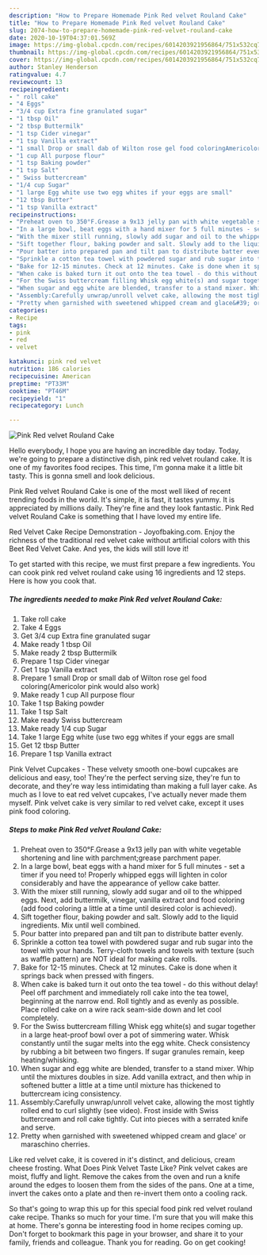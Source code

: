 ```yaml
---
description: "How to Prepare Homemade Pink Red velvet Rouland Cake"
title: "How to Prepare Homemade Pink Red velvet Rouland Cake"
slug: 2074-how-to-prepare-homemade-pink-red-velvet-rouland-cake
date: 2020-10-19T04:37:01.569Z
image: https://img-global.cpcdn.com/recipes/6014203921956864/751x532cq70/pink-red-velvet-rouland-cake-recipe-main-photo.jpg
thumbnail: https://img-global.cpcdn.com/recipes/6014203921956864/751x532cq70/pink-red-velvet-rouland-cake-recipe-main-photo.jpg
cover: https://img-global.cpcdn.com/recipes/6014203921956864/751x532cq70/pink-red-velvet-rouland-cake-recipe-main-photo.jpg
author: Stanley Henderson
ratingvalue: 4.7
reviewcount: 13
recipeingredient:
- " roll cake"
- "4 Eggs"
- "3/4 cup Extra fine granulated sugar"
- "1 tbsp Oil"
- "2 tbsp Buttermilk"
- "1 tsp Cider vinegar"
- "1 tsp Vanilla extract"
- "1 small Drop or small dab of Wilton rose gel food coloringAmericolor pink would also work"
- "1 cup All purpose flour"
- "1 tsp Baking powder"
- "1 tsp Salt"
- " Swiss buttercream"
- "1/4 cup Sugar"
- "1 large Egg white use two egg whites if your eggs are small"
- "12 tbsp Butter"
- "1 tsp Vanilla extract"
recipeinstructions:
- "Preheat oven to 350°F.Grease a 9x13 jelly pan with white vegetable shortening and line with parchment;grease parchment paper."
- "In a large bowl, beat eggs with a hand mixer for 5 full minutes - set a timer if you need to! Properly whipped eggs will lighten in color considerably and have the appearance of yellow cake batter."
- "With the mixer still running, slowly add sugar and oil to the whipped eggs. Next, add buttermilk, vinegar, vanilla extract and food coloring (add food coloring a little at a time until desired color is achieved)."
- "Sift together flour, baking powder and salt. Slowly add to the liquid ingredients. Mix until well combined."
- "Pour batter into prepared pan and tilt pan to distribute batter evenly."
- "Sprinkle a cotton tea towel with powdered sugar and rub sugar into the towel with your hands. Terry-cloth towels and towels with texture (such as waffle pattern) are NOT ideal for making cake rolls."
- "Bake for 12-15 minutes. Check at 12 minutes. Cake is done when it springs back when pressed with fingers."
- "When cake is baked turn it out onto the tea towel - do this without delay! Peel off parchment and immediately roll cake into the tea towel, beginning at the narrow end. Roll tightly and as evenly as possible. Place rolled cake on a wire rack seam-side down and let cool completely."
- "For the Swiss buttercream filling Whisk egg white(s) and sugar together in a large heat-proof bowl over a pot of simmering water. Whisk constantly until the sugar melts into the egg white. Check consistency by rubbing a bit between two fingers. If sugar granules remain, keep heating/whisking."
- "When sugar and egg white are blended, transfer to a stand mixer. Whip until the mixtures doubles in size. Add vanilla extract, and then whip in softened butter a little at a time until mixture has thickened to buttercream icing consistency."
- "Assembly:Carefully unwrap/unroll velvet cake, allowing the most tightly rolled end to curl slightly (see video). Frost inside with Swiss buttercream and roll cake tightly. Cut into pieces with a serrated knife and serve."
- "Pretty when garnished with sweetened whipped cream and glace&#39; or maraschino cherries."
categories:
- Recipe
tags:
- pink
- red
- velvet

katakunci: pink red velvet 
nutrition: 186 calories
recipecuisine: American
preptime: "PT33M"
cooktime: "PT46M"
recipeyield: "1"
recipecategory: Lunch

---
```



![Pink Red velvet Rouland Cake](https://img-global.cpcdn.com/recipes/6014203921956864/751x532cq70/pink-red-velvet-rouland-cake-recipe-main-photo.jpg)

Hello everybody, I hope you are having an incredible day today. Today, we're going to prepare a distinctive dish, pink red velvet rouland cake. It is one of my favorites food recipes. This time, I'm gonna make it a little bit tasty. This is gonna smell and look delicious.

Pink Red velvet Rouland Cake is one of the most well liked of recent trending foods in the world. It's simple, it is fast, it tastes yummy. It is appreciated by millions daily. They're fine and they look fantastic. Pink Red velvet Rouland Cake is something that I have loved my entire life.

Red Velvet Cake Recipe Demonstration - Joyofbaking.com. Enjoy the richness of the traditional red velvet cake without artificial colors with this Beet Red Velvet Cake. And yes, the kids will still love it!


To get started with this recipe, we must first prepare a few ingredients. You can cook pink red velvet rouland cake using 16 ingredients and 12 steps. Here is how you cook that.

<!--inarticleads1-->

##### The ingredients needed to make Pink Red velvet Rouland Cake:

1. Take  roll cake
1. Take 4 Eggs
1. Get 3/4 cup Extra fine granulated sugar
1. Make ready 1 tbsp Oil
1. Make ready 2 tbsp Buttermilk
1. Prepare 1 tsp Cider vinegar
1. Get 1 tsp Vanilla extract
1. Prepare 1 small Drop or small dab of Wilton rose gel food coloring(Americolor pink would also work)
1. Make ready 1 cup All purpose flour
1. Take 1 tsp Baking powder
1. Take 1 tsp Salt
1. Make ready  Swiss buttercream
1. Make ready 1/4 cup Sugar
1. Take 1 large Egg white (use two egg whites if your eggs are small
1. Get 12 tbsp Butter
1. Prepare 1 tsp Vanilla extract


Pink Velvet Cupcakes - These velvety smooth one-bowl cupcakes are delicious and easy, too! They&#39;re the perfect serving size, they&#39;re fun to decorate, and they&#39;re way less intimidating than making a full layer cake. As much as I love to eat red velvet cupcakes, I&#39;ve actually never made them myself. Pink velvet cake is very similar to red velvet cake, except it uses pink food coloring. 

<!--inarticleads2-->

##### Steps to make Pink Red velvet Rouland Cake:

1. Preheat oven to 350°F.Grease a 9x13 jelly pan with white vegetable shortening and line with parchment;grease parchment paper.
1. In a large bowl, beat eggs with a hand mixer for 5 full minutes - set a timer if you need to! Properly whipped eggs will lighten in color considerably and have the appearance of yellow cake batter.
1. With the mixer still running, slowly add sugar and oil to the whipped eggs. Next, add buttermilk, vinegar, vanilla extract and food coloring (add food coloring a little at a time until desired color is achieved).
1. Sift together flour, baking powder and salt. Slowly add to the liquid ingredients. Mix until well combined.
1. Pour batter into prepared pan and tilt pan to distribute batter evenly.
1. Sprinkle a cotton tea towel with powdered sugar and rub sugar into the towel with your hands. Terry-cloth towels and towels with texture (such as waffle pattern) are NOT ideal for making cake rolls.
1. Bake for 12-15 minutes. Check at 12 minutes. Cake is done when it springs back when pressed with fingers.
1. When cake is baked turn it out onto the tea towel - do this without delay! Peel off parchment and immediately roll cake into the tea towel, beginning at the narrow end. Roll tightly and as evenly as possible. Place rolled cake on a wire rack seam-side down and let cool completely.
1. For the Swiss buttercream filling Whisk egg white(s) and sugar together in a large heat-proof bowl over a pot of simmering water. Whisk constantly until the sugar melts into the egg white. Check consistency by rubbing a bit between two fingers. If sugar granules remain, keep heating/whisking.
1. When sugar and egg white are blended, transfer to a stand mixer. Whip until the mixtures doubles in size. Add vanilla extract, and then whip in softened butter a little at a time until mixture has thickened to buttercream icing consistency.
1. Assembly:Carefully unwrap/unroll velvet cake, allowing the most tightly rolled end to curl slightly (see video). Frost inside with Swiss buttercream and roll cake tightly. Cut into pieces with a serrated knife and serve.
1. Pretty when garnished with sweetened whipped cream and glace&#39; or maraschino cherries.


Like red velvet cake, it is covered in it&#39;s distinct, and delicious, cream cheese frosting. What Does Pink Velvet Taste Like? Pink velvet cakes are moist, fluffy and light. Remove the cakes from the oven and run a knife around the edges to loosen them from the sides of the pans. One at a time, invert the cakes onto a plate and then re-invert them onto a cooling rack. 

So that's going to wrap this up for this special food pink red velvet rouland cake recipe. Thanks so much for your time. I'm sure that you will make this at home. There's gonna be interesting food in home recipes coming up. Don't forget to bookmark this page in your browser, and share it to your family, friends and colleague. Thank you for reading. Go on get cooking!
